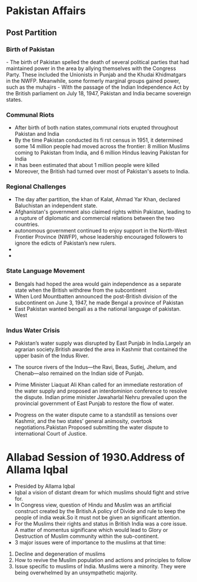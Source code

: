 # Pakistan Affairs


<h2> Post Partition</h2>

<h3>Birth of Pakistan</h3>
- The birth of Pakistan spelled the death of several political parties
that had maintained power in the area by allying themselves with the
Congress Party. These included the Unionists in Punjab and the Khudai
Khidmatgars in the NWFP. Meanwhile, some formerly marginal groups
gained power, such as the muhajirs
- With the passage of the Indian Independence Act by the British parliament on July 18, 1947, Pakistan and India became sovereign states.


<h3>Communal Riots</h3>

- After birth of both nation states,communal riots erupted throughout Pakistan and India
-  By the time Pakistan conducted its fi rst census in 1951, it determined some 14 million people had moved across the frontier: 8 million Muslims coming to Pakistan from India, and 6 million Hindus leaving Pakistan for India
-  it has been estimated that about 1 million people were killed
- Moreover, the British had turned over most of Pakistan's assets to India.

<h3>Regional Challenges</h3>

- The day after partition, the khan of Kalat, Ahmad Yar Khan, declared Baluchistan an independent state.
- Afghanistan's government also claimed rights within Pakistan, leading to a rupture of diplomatic and commercial relations between the two countries.
- autonomous government continued to enjoy support in the North-West Frontier Province (NWFP), whose leadership encouraged followers to ignore the edicts of Pakistan’s new rulers.
-
-

<h3>State Language Movement</h3>

- Bengals had hoped the area would gain independence as a separate state when
the British withdrew from the subcontinent
- When Lord Mountbatten announced the post-British division of the subcontinent on June 3, 1947, he made Bengal a province of Pakistan
- East Pakistan wanted bengali as a the national language of pakistan. West

<h3>Indus Water Crisis</h3>

- Pakistan’s water supply was disrupted by East Punjab in India.Largely an agrarian society.British awarded the area in Kashmir that contained the upper basin of the Indus River.
- The source rivers of the Indus—the Ravi, Beas, Sutlej, Jhelum, and Chenab—also remained on the Indian side of Punjab.

- Prime Minister Liaquat Ali Khan called for an immediate restoration of the water supply and proposed an interdominion conference to resolve the dispute. Indian prime minister Jawaharlal Nehru prevailed upon the provincial government of East Punjab to restore the flow of water.

- Progress on the water dispute came to a standstill as tensions over Kashmir, and the two states’ general animosity, overtook negotiations.Pakistan Proposed submitting the water dispute to international Court of Justice.



# Allabad Session of 1930.Address of Allama Iqbal
- Presided by Allama Iqbal
- Iqbal a vision of distant dream for which muslims should fight and strive for.
- In Congress view, question of Hindu and Muslim was an artificial construct created by the British.A policy of Divide and rule to keep the people of india weak.So it must not be given an significant attention.
- For the Muslims their rights and status in British India was a core issue. A matter of momentus significane which would lead to Glory or Destruction of Muslim community within the sub-continent.
- 3 major issues were of importance to the muslims at that time:
1. Decline and degeneration of muslims
2. How to revive the Muslim population and actions and principles to follow
3. Issue specific to muslims of India. Muslims were a minority. They were being overwhelmed by an unsympathetic majority.